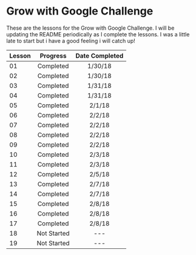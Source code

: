 # Grow with Google Challenge
These are the lessons for the Grow with Google Challenge. I will be updating the README periodically as I complete the lessons. I was a little 
late to start but i have a good feeling i will catch up!


| Lesson | Progress    | Date Completed |
| -------|:-----------:| :-------------:|
| 01     | Completed   |        1/30/18 |
| 02     | Completed   |        1/30/18 |
| 03     | Completed   |        1/31/18 |
| 04     | Completed   |        1/31/18 |
| 05     | Completed   |        2/1/18  |
| 06     | Completed   |        2/2/18  |
| 07     | Completed   |        2/2/18  |
| 08     | Completed   |        2/2/18  |
| 09     | Completed   |        2/2/18  |
| 10     | Completed   |        2/3/18  |
| 11     | Completed   |        2/3/18  |
| 12     | Completed   |        2/5/18  |
| 13     | Completed   |        2/7/18  |
| 14     | Completed   |        2/7/18  |
| 15     | Completed   |        2/8/18  |
| 16     | Completed   |        2/8/18  |
| 17     | Completed   |        2/8/18  |
| 18     | Not Started |        ---     |
| 19     | Not Started |        ---     |
